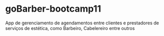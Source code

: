# goBarber-bootcamp11
App de gerenciamento de agendamentos entre clientes e prestadores de serviços de estética, como Barbeiro, Cabelereiro entre outros 
